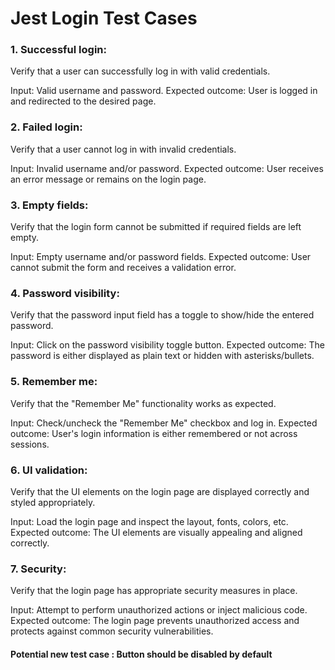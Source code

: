 # Jest Login Test Cases

### 1. Successful login:

 Verify that a user can successfully log in with valid credentials.

Input: Valid username and password.
Expected outcome: User is logged in and redirected to the desired page.

### 2. Failed login:

 Verify that a user cannot log in with invalid credentials.

Input: Invalid username and/or password.
Expected outcome: User receives an error message or remains on the login page.

### 3. Empty fields:

 Verify that the login form cannot be submitted if required fields are left empty.

Input: Empty username and/or password fields.
Expected outcome: User cannot submit the form and receives a validation error.

### 4. Password visibility:

 Verify that the password input field has a toggle to show/hide the entered password.

Input: Click on the password visibility toggle button.
Expected outcome: The password is either displayed as plain text or hidden with asterisks/bullets.

### 5. Remember me:

 Verify that the "Remember Me" functionality works as expected.

Input: Check/uncheck the "Remember Me" checkbox and log in.
Expected outcome: User's login information is either remembered or not across sessions.

### 6. UI validation:

Verify that the UI elements on the login page are displayed correctly and styled appropriately.

Input: Load the login page and inspect the layout, fonts, colors, etc.
Expected outcome: The UI elements are visually appealing and aligned correctly.

### 7. Security:

Verify that the login page has appropriate security measures in place.

Input: Attempt to perform unauthorized actions or inject malicious code.
Expected outcome: The login page prevents unauthorized access and protects against common security vulnerabilities.

#### Potential new test case : Button should be disabled by default
